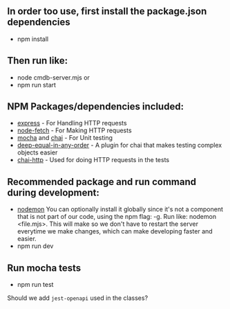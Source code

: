 ## In order too use, first install the package.json dependencies 
- npm install

## Then run like:
- node cmdb-server.mjs
or
- npm run start

## NPM Packages/dependencies included:
- [express](https://www.npmjs.com/package/express) - For Handling HTTP requests
- [node-fetch](https://www.npmjs.com/package/node-fetch) - For Making HTTP requests
- [mocha](https://www.npmjs.com/package/mocha) and [chai](https://www.npmjs.com/package/chai) - For Unit testing
- [deep-equal-in-any-order](https://www.npmjs.com/package/deep-equal-in-any-order) - A plugin for chai that makes testing complex objects easier
- [chai-http](https://www.npmjs.com/package/chai-http) - Used for doing HTTP requests in the tests

## Recommended package and run command during development:
- [nodemon](https://www.npmjs.com/package/nodemon/v/1.18.10)
You can optionally install it globally since it's not a component that is not part of our code, using the npm flag: -g. Run like: nodemon <file.mjs>. This will make so we don't have to restart the server everytime we make changes, which can make developing faster and easier.
- npm run dev

## Run mocha tests
- npm run test

Should we add `jest-openapi` used in the classes?